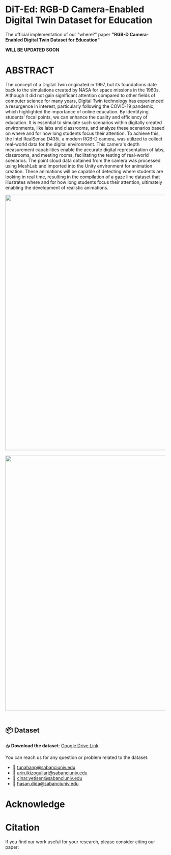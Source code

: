 # DiT-Ed: RGB-D Camera-Enabled Digital Twin Dataset for Education

The official implementation of our "where?" paper **"RGB-D Camera-Enabled Digital Twin Dataset for Education"**

**WILL BE UPDATED SOON**

# ABSTRACT

The concept of a Digital Twin originated in 1997, but its foundations date back to the simulations created by NASA for space missions in the 1960s. Although it did not gain significant attention compared to other fields of computer science for many years, Digital Twin technology has experienced a resurgence in interest, particularly following the COVID-19 pandemic, which highlighted the importance of online education. By identifying students' focal points, we can enhance the quality and efficiency of education. It is essential to simulate such scenarios within digitally created environments, like labs and classrooms, and analyze these scenarios based on where and for how long students focus their attention. To achieve this, the Intel RealSense D435i, a modern RGB-D camera, was utilized to collect real-world data for the digital environment. This camera's depth measurement capabilities enable the accurate digital representation of labs, classrooms, and meeting rooms, facilitating the testing of real-world scenarios. The point cloud data obtained from the camera was processed using MeshLab and imported into the Unity environment for animation creation. These animations will be capable of detecting where students are looking in real time, resulting in the compilation of a gaze line dataset that illustrates where and for how long students focus their attention, ultimately enabling the development of realistic animations.


<div align="center">
  <img src="https://github.com/user-attachments/assets/276ab28b-fc2d-4f9d-8556-1f95c52493b9" width="800"/>
  <br><br>
  <img src="https://github.com/user-attachments/assets/7f1e165b-560a-491f-957b-977b16e118f2" width="800"/>
  <br><br>
</div>

## 📦 Dataset

📥 **Download the dataset**: [Google Drive Link](https://drive.google.com/drive/folders/1osEjJuQO8dxTrazBdJmWWjjLjE72vKKE?usp=drive_link)

You can reach us for any question or problem related to the dataset:

- 📧 [tunahanp@sabanciuniv.edu](mailto:tunahanp@sabanciuniv.edu)
- 📧 [arin.ikizogullari@sabanciuniv.edu](mailto:arin.ikizogullari@sabanciuniv.edu)
- 📧 [cinar.yetisen@sabanciuniv.edu](mailto:cinar.yetisen@sabanciuniv.edu)
- 📧 [hasan.dida@sabanciuniv.edu](mailto:hasan.dida@sabanciuniv.edu)


# Acknowledge

# Citation

If you find our work useful for your research, please consider citing our paper:
